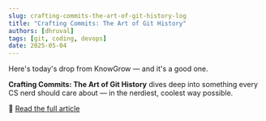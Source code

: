 ```yaml
---
slug: crafting-commits-the-art-of-git-history-log
title: "Crafting Commits: The Art of Git History"
authors: [dhruval]
tags: [git, coding, devops]
date: 2025-05-04
---
```


Here's today's drop from KnowGrow — and it's a good one.

**Crafting Commits: The Art of Git History** dives deep into something every CS nerd should care about — in the nerdiest, coolest way possible.

🔗 [Read the full article](/docs/crafting-commits-the-art-of-git-history)
